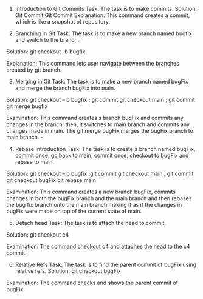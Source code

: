 1.	Introduction to Git Commits
Task: The task is to make commits. 
Solution: 
Git Commit
Git Commit
Explanation: This command  creates a commit, which is like a snapshot of repository.  

2.	Branching in Git
Task: The task is to make a new branch named bugfix and switch to the branch. 

Solution:
git checkout -b bugfix

Explanation: This command lets user navigate between the branches created by git branch.

3.	Merging in Git
Task: The task is to make a new branch named bugFix and merge the branch bugFix into main.
 
Solution:
git checkout – b bugfix ; git commit 
git checkout main ; git commit 
git merge bugfix

Examination: This command creates s branch bugFix and commits any changes in the branch. then, it switches to main branch and commits any changes made in main. The git merge bugFix merges the bugFix branch to main branch. -


4.	Rebase Introduction
Task: The task is to create a branch named bugFix, commit once, go back to main, commit once, checkout to bugFix and rebase to main.
 
Solution:
git checkout – b bugfix ;git commit 
git checkout main ; git commit 
git checkout bugFix
git rebase main

Examination: This command creates a new branch bugFix, commits changes in both the bugFix branch and the main branch and then rebases the bug fix branch onto the main branch making it as if the changes in bugFix were made on top of the current state of main.

5. Detach head
Task: The task is to attach the head to commit. 

Solution: 
git checkout c4
 
Examination: The command checkout c4 and attaches the head to the c4 commit. 

6. Relative Refs 
Task: The task is to find the parent commit of bugFix using relative refs.
Solution:
git checkout bugFix

Examination: The command checks and shows the parent commit of bugFix.
